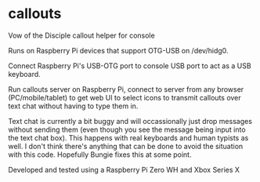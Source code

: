 # callouts
Vow of the Disciple callout helper for console

Runs on Raspberry Pi devices that support OTG-USB on /dev/hidg0.  

Connect Raspberry Pi's USB-OTG port to console USB port to act as a USB keyboard.

Run callouts server on Raspberry Pi, connect to server from any browser 
(PC/mobile/tablet) to get web UI to select icons to transmit callouts over text chat without having to type them in.

Text chat is currently a bit buggy and will occassionally just drop messages without sending them (even though you 
see the message being input into the text chat box). This happens with real keyboards and human typists as well.
I don't think there's anything that can be done to avoid the situation with this code.  Hopefully Bungie fixes this 
at some point.

Developed and tested using a Raspberry Pi Zero WH and Xbox Series X



